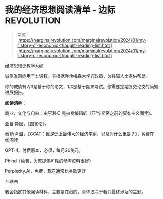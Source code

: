 <!--yml

分类：未分类

时间：2024年05月27日 14:33:16

-->

# 我的经济思想阅读清单 - 边际 REVOLUTION

> 来源：[https://marginalrevolution.com/marginalrevolution/2024/01/my-history-of-economic-thought-reading-list.html](https://marginalrevolution.com/marginalrevolution/2024/01/my-history-of-economic-thought-reading-list.html)

经济思想史教学大纲

诚信准则适用于本课程。将根据乔治梅森大学的政策，为残障人士提供帮助。

你的成绩有2/3是基于你的论文，1/3是基于期末考试。你需要定期提交论文的简短进展报告。

**阅读清单**：

商业、文化与自由：由亨利·C·克拉克编辑的《亚当·斯密之前的资本主义阅读》。

亚当·斯密，《国富论》。

泰勒·考温，《GOAT：谁是史上最伟大的经济学家，以及为什么重要？》，免费在线阅读。

GPT-4，付费版本，必须，每月20美元。

Phind（免费，为您提供可靠的参考资料很好）

Perplexity.AI，免费，现在通常比谷歌更好

互联网

我会指定其他阅读材料，主要是在线的，具体取决于我们最终涉及的主题。
